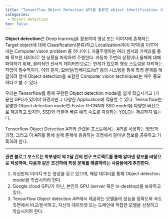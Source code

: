 ```yaml
---
title: "Tensorflow Object Detection API를 활용한 object identification (0)"
categories:
 - Object detection
toc: false
---
```


**Object detection**은 Deep learning을 활용하여 영상 또는 이미지에 존재하는 Target object에 대해 Classification(분류)하고 Localization(위치 파악)을 이루어 내는 Computer vision problem 중 하나이다. 자율주행차는 여러 센서와 카메라를 통해 확보한 데이터로 현 상황을 파악하여 주행한다. 자동차 주변의 상황이나 물체에 대해 파악하기 위해, 물리적인 센서의 데이터만으로는 한계가 있으며 영상 스트림을 처리하는 작업이 필수적이다. 이와 같이, 모바일/임베디드/IoT 등의 시스템을 통해 특정 문제를 해결하려 할때 Object detection을 포함한 Computer vision techniques는 매우 중요하다고 볼 수 있다.

우리는 Tensorflow를 통해 구현된 Object detection model을 쉽게 학습시키고 (가용한 GPU가 있어야 하겠지만..) 다양한 Application에 적용할 수 있다. Tensorflow는 유명한 Object detection model인 Faster R-CNN과 SSD model을 다양한 버전으로 제공하고 있지만, SSD와 더불어 빠른 예측 속도를 자랑하는 [YOLO](https://pjreddie.com/darknet/yolo/)는 제공하지 않는다.

Tensorflow Object Detection API와 관련된 포스트에서는 API를 사용하는 방법과 과정, 그리고 이 API를 통해 실제 문제에 응용하는 과정에서 알아낸 정보를 공유하고 기록하려 한다.

--------

**관련 블로그 포스트는 학부생이 약 2달 간의 연구 프로젝트를 통해 알아낸 정보를 바탕으로 작성하며, 다음과 같은 조건하에 특정 문제를 해결하려는 사람들에게 추천한다.**

1. 자신만의 이미지 또는 영상을 갖고 있으며, 해당 데이터를 통해 Object detection model을 학습시키려 한다.
2. Google cloud GPU가 아닌, 본인의 GPU (server 혹은 in-desktop)를 보유하고 있다.
3. Tensorflow Object detection API에서 제공하는 모델들의 성능을 정확도와 속도 측면에서 비교/분석하고, 자신의 데이터셋 또는 도메인에 적합한 모델을 선정하고 학습시키려 한다.

